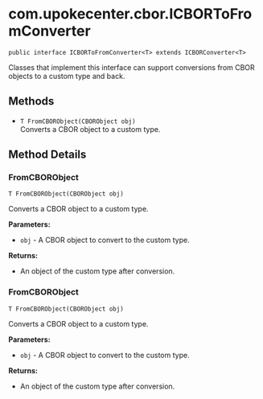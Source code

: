 # com.upokecenter.cbor.ICBORToFromConverter

    public interface ICBORToFromConverter<T> extends ICBORConverter<T>

Classes that implement this interface can support conversions from CBOR
objects to a custom type and back.

## Methods

- `T FromCBORObject​(CBORObject obj)`<br>
  Converts a CBOR object to a custom type.

## Method Details

### FromCBORObject

    T FromCBORObject​(CBORObject obj)

Converts a CBOR object to a custom type.

**Parameters:**

- <code>obj</code> - A CBOR object to convert to the custom type.

**Returns:**

- An object of the custom type after conversion.

### FromCBORObject

    T FromCBORObject​(CBORObject obj)

Converts a CBOR object to a custom type.

**Parameters:**

- <code>obj</code> - A CBOR object to convert to the custom type.

**Returns:**

- An object of the custom type after conversion.
